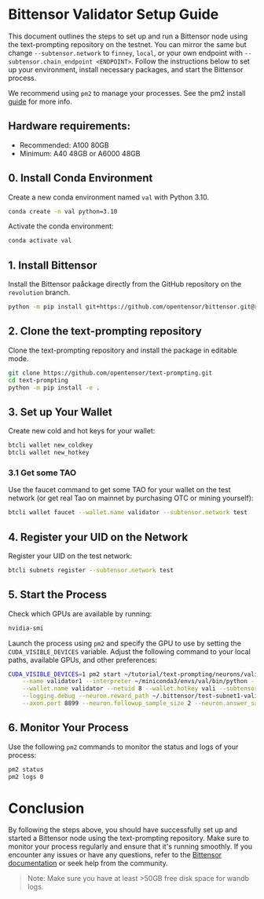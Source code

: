 # Bittensor Validator Setup Guide

This document outlines the steps to set up and run a Bittensor node using the text-prompting repository on the testnet. You can mirror the same but change `--subtensor.network` to `finney`, `local`, or your own endpoint with `--subtensor.chain_endpoint <ENDPOINT>`. Follow the instructions below to set up your environment, install necessary packages, and start the Bittensor process.

We recommend using `pm2` to manage your processes. See the pm2 install [guide](https://pm2.io/docs/runtime/guide/installation/) for more info.

## Hardware requirements:
- Recommended: A100 80GB
- Minimum: A40 48GB or A6000 48GB

## 0. Install Conda Environment
Create a new conda environment named `val` with Python 3.10.

```sh
conda create -n val python=3.10
```

Activate the conda environment:

```sh
conda activate val
```

## 1. Install Bittensor

Install the Bittensor paåckage directly from the GitHub repository on the `revolution` branch.

```sh
python -m pip install git+https://github.com/opentensor/bittensor.git@revolution
```

## 2. Clone the text-prompting repository
Clone the text-prompting repository and install the package in editable mode.

```sh
git clone https://github.com/opentensor/text-prompting.git
cd text-prompting
python -m pip install -e .
```

## 3. Set up Your Wallet
Create new cold and hot keys for your wallet:

```sh
btcli wallet new_coldkey
btcli wallet new_hotkey
```

### 3.1 Get some TAO
Use the faucet command to get some TAO for your wallet on the test network (or get real Tao on mainnet by purchasing OTC or mining yourself):

```sh
btcli wallet faucet --wallet.name validator --subtensor.network test
```

## 4. Register your UID on the Network
Register your UID on the test network:

```sh
btcli subnets register --subtensor.network test
```

## 5. Start the Process
Check which GPUs are available by running:

```sh
nvidia-smi
```

Launch the process using `pm2` and specify the GPU to use by setting the `CUDA_VISIBLE_DEVICES` variable. Adjust the following command to your local paths, available GPUs, and other preferences:

```sh
CUDA_VISIBLE_DEVICES=1 pm2 start ~/tutorial/text-prompting/neurons/validators/validator.py \
    --name validator1 --interpreter ~/miniconda3/envs/val/bin/python -- \
    --wallet.name validator --netuid 8 --wallet.hotkey vali --subtensor.network test \
    --logging.debug --neuron.reward_path ~/.bittensor/test-subnet1-validators \
    --axon.port 8899 --neuron.followup_sample_size 2 --neuron.answer_sample_size 2
```

## 6. Monitor Your Process
Use the following `pm2` commands to monitor the status and logs of your process:

```sh
pm2 status
pm2 logs 0
```

# Conclusion
By following the steps above, you should have successfully set up and started a Bittensor node using the text-prompting repository. Make sure to monitor your process regularly and ensure that it's running smoothly. If you encounter any issues or have any questions, refer to the [Bittensor documentation](https://github.com/opentensor/text-prompting/docs/) or seek help from the community.


> Note: Make sure you have at least >50GB free disk space for wandb logs.